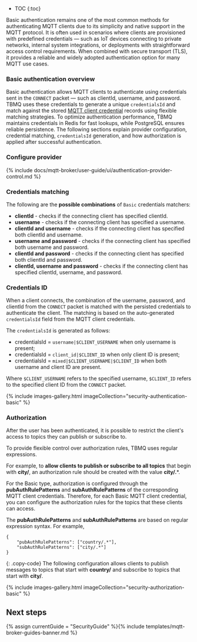 * TOC
{:toc}

Basic authentication remains one of the most common methods for authenticating MQTT clients due to its simplicity and native support in the MQTT protocol.
It is often used in scenarios where clients are provisioned with predefined credentials — such as IoT devices connecting to private networks, 
internal system integrations, or deployments with straightforward access control requirements. 
When combined with secure transport (TLS), it provides a reliable and widely adopted authentication option for many MQTT use cases.

### Basic authentication overview

Basic authentication allows MQTT clients to authenticate using credentials sent in the `CONNECT` packet — such as clientId, username, and password.
TBMQ uses these credentials to generate a unique `credentialsId` and match against the stored [MQTT client credential](/docs/mqtt-broker/user-guide/ui/mqtt-client-credentials/) records using flexible matching strategies.
To optimize authentication performance, TBMQ maintains credentials in Redis for fast lookups, while PostgreSQL ensures reliable persistence.
The following sections explain provider configuration, credential matching, `credentialsId` generation, and how authorization is applied after successful authentication.

### Configure provider

{% include docs/mqtt-broker/user-guide/ui/authentication-provider-control.md %}

### Credentials matching

The following are the **possible combinations** of `Basic` credentials matchers:
- **clientId** - checks if the connecting client has specified clientId.
- **username** - checks if the connecting client has specified a username.
- **clientId and username** - checks if the connecting client has specified both clientId and username.
- **username and password** - checks if the connecting client has specified both username and password.
- **clientId and password** - checks if the connecting client has specified both clientId and password.
- **clientId, username and password** - checks if the connecting client has specified clientId, username, and password.

### Credentials ID

When a client connects, the combination of the username, password, and clientId from the `CONNECT` packet is matched with the persisted credentials to authenticate the client.
The matching is based on the auto-generated `credentialsId` field from the MQTT client credentials. 

The `credentialsId` is generated as follows:

- credentialsId = `username|$CLIENT_USERNAME` when only username is present;
- credentialsId = `client_id|$CLIENT_ID` when only client ID is present;
- credentialsId = `mixed|$CLIENT_USERNAME|$CLIENT_ID` when both username and client ID are present.

Where `$CLIENT_USERNAME` refers to the specified username, `$CLIENT_ID` refers to the specified client ID from the `CONNECT` packet.

{% include images-gallery.html imageCollection="security-authentication-basic" %}

### Authorization

After the user has been authenticated, it is possible to restrict the client's access to topics they can publish or subscribe to.

To provide flexible control over authorization rules, TBMQ uses regular expressions. 

For example, to **allow clients to publish or subscribe to all topics** that begin with **city/**, an authorization rule should be created with the value **city/.***.

For the Basic type, authorization is configured through the **pubAuthRulePatterns** and **subAuthRulePatterns** of the corresponding MQTT client credentials. 
Therefore, for each Basic MQTT client credential, you can configure the authorization rules for the topics that these clients can access. 

The **pubAuthRulePatterns** and **subAuthRulePatterns** are based on regular expression syntax. For example,
```
{
    "pubAuthRulePatterns": ["country/.*"],
    "subAuthRulePatterns": ["city/.*"]
}
```
{: .copy-code}
The following configuration allows clients to publish messages to topics that start with **country/** and subscribe to topics that start with **city/**.

{% include images-gallery.html imageCollection="security-authorization-basic" %}

## Next steps

{% assign currentGuide = "SecurityGuide" %}{% include templates/mqtt-broker-guides-banner.md %}
